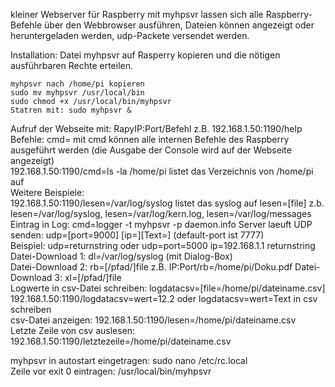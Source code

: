 kleiner Webserver für Raspberry	
mit myhpsvr lassen sich alle Raspberry-Befehle über den Webbrowser ausführen, Dateien können angezeigt oder heruntergeladen werden, udp-Packete versendet werden.
	
Installation: Datei myhpsvr auf Rasperry kopieren und die nötigen ausführbaren Rechte erteilen.	
	
    myhpsvr nach /home/pi kopieren
    sudo mv myhpsvr /usr/local/bin
    sudo chmod +x /usr/local/bin/myhpsvr
    Statren mit: sudo myhpsvr &
	
Aufruf der Webseite mit: RapyIP:Port/Befehl
z.B. 192.168.1.50:1190/help 	
Befehle: cmd= mit cmd können alle internen Befehle des Raspberry ausgeführt werden (die Ausgabe der Console wird auf der Webseite angezeigt)	
192.168.1.50:1190/cmd=ls -la /home/pi listet das Verzeichnis von /home/pi auf 	
Weitere Beispiele:	
192.168.1.50:1190/lesen=/var/log/syslog listet das syslog auf lesen=[file] z.b. lesen=/var/log/syslog, lesen=/var/log/kern.log, lesen=/var/log/messages Eintrag in Log: cmd=logger -t myhpsvr -p daemon.info Server laeuft
UDP senden: udp=[port=9000] [ip=][Text=] (default-port ist 7777)	
Beispiel: udp=returnstring oder udp=port=5000 ip=192.168.1.1 returnstring 	
Datei-Download 1: dl=/var/log/syslog (mit Dialog-Box)	
Datei-Download 2: rb=[/pfad/]file z.B. IP:Port/rb=/home/pi/Doku.pdf	
Datei-Download 3: xl=[/pfad/]file 	
Logwerte in csv-Datei schreiben: logdatacsv=[file=/home/pi/dateiname.csv] 192.168.1.50:1190/logdatacsv=wert=12.2 oder logdatacsv=wert=Text in csv schreiben 	
csv-Datei anzeigen: 192.168.1.50:1190/lesen=/home/pi/dateiname.csv	
Letzte Zeile von csv auslesen: 192.168.1.50:1190/letztezeile=/home/pi/dateiname.csv	
	
myhpsvr in autostart eingetragen: sudo nano /etc/rc.local	
Zeile vor exit 0 eintragen: /usr/local/bin/myhpsvr

